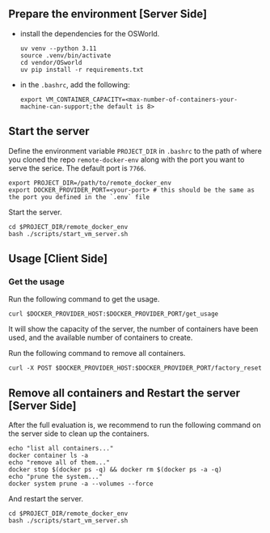 ## Prepare the environment [Server Side]

* install the dependencies for the OSWorld.
    ```
    uv venv --python 3.11
    source .venv/bin/activate
    cd vendor/OSworld
    uv pip install -r requirements.txt
    ```
* in the `.bashrc`, add the following:
    ```
    export VM_CONTAINER_CAPACITY=<max-number-of-containers-your-machine-can-support;the default is 8>
    ```

## Start the server

Define the environment variable `PROJECT_DIR` in `.bashrc` to the path of where you cloned the repo `remote-docker-env` along with the port you want to serve the serice. The default port is `7766`.

```
export PROJECT_DIR=/path/to/remote_docker_env
export DOCKER_PROVIDER_PORT=<your-port> # this should be the same as the port you defined in the `.env` file
```

Start the server.
```
cd $PROJECT_DIR/remote_docker_env
bash ./scripts/start_vm_server.sh
```

## Usage [Client Side]

### Get the usage
Run the following command to get the usage.
```
curl $DOCKER_PROVIDER_HOST:$DOCKER_PROVIDER_PORT/get_usage
```
It will show the capacity of the server, the number of containers have been used, and the available number of containers to create.

Run the following command to remove all containers.
```
curl -X POST $DOCKER_PROVIDER_HOST:$DOCKER_PROVIDER_PORT/factory_reset
```

## Remove all containers and Restart the server [Server Side]

After the full evaluation is, we recommend to run the following command on the server side to clean up the containers.
```
echo "list all containers..."
docker container ls -a
echo "remove all of them..."
docker stop $(docker ps -q) && docker rm $(docker ps -a -q)
echo "prune the system..."
docker system prune -a --volumes --force
```
And restart the server.
```
cd $PROJECT_DIR/remote_docker_env
bash ./scripts/start_vm_server.sh
```